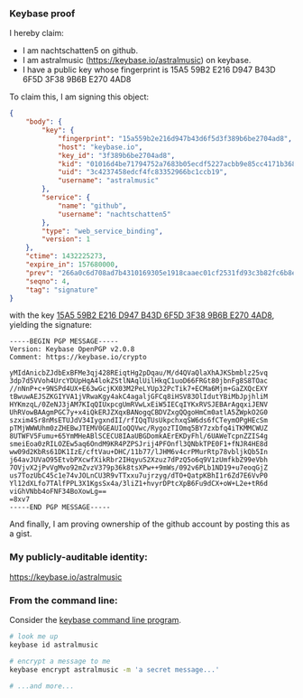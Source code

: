 ### Keybase proof

I hereby claim:

  * I am nachtschatten5 on github.
  * I am astralmusic (https://keybase.io/astralmusic) on keybase.
  * I have a public key whose fingerprint is 15A5 59B2 E216 D947 B43D  6F5D 3F38 9B6B E270 4AD8

To claim this, I am signing this object:

```json
{
    "body": {
        "key": {
            "fingerprint": "15a559b2e216d947b43d6f5d3f389b6be2704ad8",
            "host": "keybase.io",
            "key_id": "3f389b6be2704ad8",
            "kid": "01016d4be71794752a7683b05ecdf5227acbb9e85cc4171b368ba62857789e112c2c0a",
            "uid": "3c4237458edcf4fc83352966bc1ccb19",
            "username": "astralmusic"
        },
        "service": {
            "name": "github",
            "username": "nachtschatten5"
        },
        "type": "web_service_binding",
        "version": 1
    },
    "ctime": 1432225273,
    "expire_in": 157680000,
    "prev": "266a0c6d708ad7b4310169305e1918caaec01cf2531fd93c3b82fc6b8e217164",
    "seqno": 4,
    "tag": "signature"
}
```

with the key [15A5 59B2 E216 D947 B43D  6F5D 3F38 9B6B E270 4AD8](https://keybase.io/astralmusic), yielding the signature:

```
-----BEGIN PGP MESSAGE-----
Version: Keybase OpenPGP v2.0.8
Comment: https://keybase.io/crypto

yMIdAnicbZJdbExBFMe3qj428REiqtHg2pDqau/M/d4QVaQlaXhAJKSbmblz25vq
3dp7d5VVoh4UrcYDUpHqA4lokZStlNAqlUilHkqC1uoD66FRGt80jbnFg8S8TOac
//nNnP+c+9NSPd4UX+E63wGcjKX03M2PeLYUp32PcTik7+ECMa6Mjm+GaZXQcEXY
tBwuwAEJSZKGIYVA1jVRwaKgy4akC4agaljGFCq8iHSV83OlIdutYBiMbJpjhliM
HYKmzqL/0ZeNJ3jAM7KIqQIUxpcgUmRVwLxEiW5IECqIYKxRVSJEBArAgqxiJENV
UhRVowBAAgmPGC7y+x4iQkERJZXqxBANogqCBDVZxgQQgoHmCm0atlA5ZWpkO2G0
szxim4Sr8nMsETUJdV34IygxndII/rfIQqTUsUkpchxqSW6ds6fCTeymOPgHEcSm
pTMjWWWUhm0zZHEBwJTEMV0GEAUIoQQVwc/RygozTIOmq5BY7zxbfq4iTKMMCWUZ
8UTWFV5Fumu+65YmMHeABlSCECU8IAaUBGDomkAErEKDyFhl/6UAWeTcpnZZIS4g
smeiEoa0zRILOZEw5aq6OndM9KR4PZPSJrij4PFOnfl3QNbkTPE0F1+fNJR4HE8d
ww09d2KbRs61DK1IzE/cftVau+DHC/11b77/lJHM6v4crPMurRtp78vbljkQb5In
j64avJUVaO95EtvbPXcwfXikRbr2IHqyuS2Xzuz7dPzQ5o6q9V1zUmfkbZ99eVbh
7OVjvX2jPvVgMvo92mZvzV379p36k8tsXPw++9mWs/092v6PLb1ND19+u7eoqGjZ
us7TozUbC45c1e74vJOLnCU3R9vTTxxu7ujrzyg/dTO+QatpKBhI1r6Zd7E6VvP0
Yl12dXLfo7TAlfPPL3X1KgsSx4a/3liZ1+hvyrDPtcXpB6Fu9dCX+oW+L2e+tR6d
viGhVNbb4oFNF34BoXowLg==
=8xv7
-----END PGP MESSAGE-----

```

And finally, I am proving ownership of the github account by posting this as a gist.

### My publicly-auditable identity:

https://keybase.io/astralmusic

### From the command line:

Consider the [keybase command line program](https://keybase.io/docs/command_line).

```bash
# look me up
keybase id astralmusic

# encrypt a message to me
keybase encrypt astralmusic -m 'a secret message...'

# ...and more...
```
